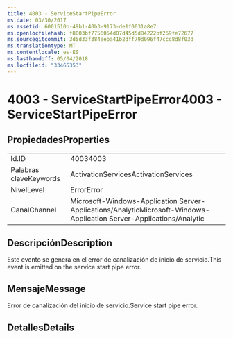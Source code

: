 ```yaml
---
title: 4003 - ServiceStartPipeError
ms.date: 03/30/2017
ms.assetid: 6001510b-49b1-40b3-9173-de1f0031a8e7
ms.openlocfilehash: f8003bf7756054d07d45d5d84222bf269fe72677
ms.sourcegitcommit: 3d5d33f384eeba41b2dff79d096f47ccc8d8f03d
ms.translationtype: MT
ms.contentlocale: es-ES
ms.lasthandoff: 05/04/2018
ms.locfileid: "33465353"
---
```

# <a name="4003---servicestartpipeerror"></a><span data-ttu-id="e8fda-102">4003 - ServiceStartPipeError</span><span class="sxs-lookup"><span data-stu-id="e8fda-102">4003 - ServiceStartPipeError</span></span>
## <a name="properties"></a><span data-ttu-id="e8fda-103">Propiedades</span><span class="sxs-lookup"><span data-stu-id="e8fda-103">Properties</span></span>  
  
|||  
|-|-|  
|<span data-ttu-id="e8fda-104">Id.</span><span class="sxs-lookup"><span data-stu-id="e8fda-104">ID</span></span>|<span data-ttu-id="e8fda-105">4003</span><span class="sxs-lookup"><span data-stu-id="e8fda-105">4003</span></span>|  
|<span data-ttu-id="e8fda-106">Palabras clave</span><span class="sxs-lookup"><span data-stu-id="e8fda-106">Keywords</span></span>|<span data-ttu-id="e8fda-107">ActivationServices</span><span class="sxs-lookup"><span data-stu-id="e8fda-107">ActivationServices</span></span>|  
|<span data-ttu-id="e8fda-108">Nivel</span><span class="sxs-lookup"><span data-stu-id="e8fda-108">Level</span></span>|<span data-ttu-id="e8fda-109">Error</span><span class="sxs-lookup"><span data-stu-id="e8fda-109">Error</span></span>|  
|<span data-ttu-id="e8fda-110">Canal</span><span class="sxs-lookup"><span data-stu-id="e8fda-110">Channel</span></span>|<span data-ttu-id="e8fda-111">Microsoft-Windows-Application Server-Applications/Analytic</span><span class="sxs-lookup"><span data-stu-id="e8fda-111">Microsoft-Windows-Application Server-Applications/Analytic</span></span>|  
  
## <a name="description"></a><span data-ttu-id="e8fda-112">Descripción</span><span class="sxs-lookup"><span data-stu-id="e8fda-112">Description</span></span>  
 <span data-ttu-id="e8fda-113">Este evento se genera en el error de canalización de inicio de servicio.</span><span class="sxs-lookup"><span data-stu-id="e8fda-113">This event is emitted on the service start pipe error.</span></span>  
  
## <a name="message"></a><span data-ttu-id="e8fda-114">Mensaje</span><span class="sxs-lookup"><span data-stu-id="e8fda-114">Message</span></span>  
 <span data-ttu-id="e8fda-115">Error de canalización del inicio de servicio.</span><span class="sxs-lookup"><span data-stu-id="e8fda-115">Service start pipe error.</span></span>  
  
## <a name="details"></a><span data-ttu-id="e8fda-116">Detalles</span><span class="sxs-lookup"><span data-stu-id="e8fda-116">Details</span></span>
